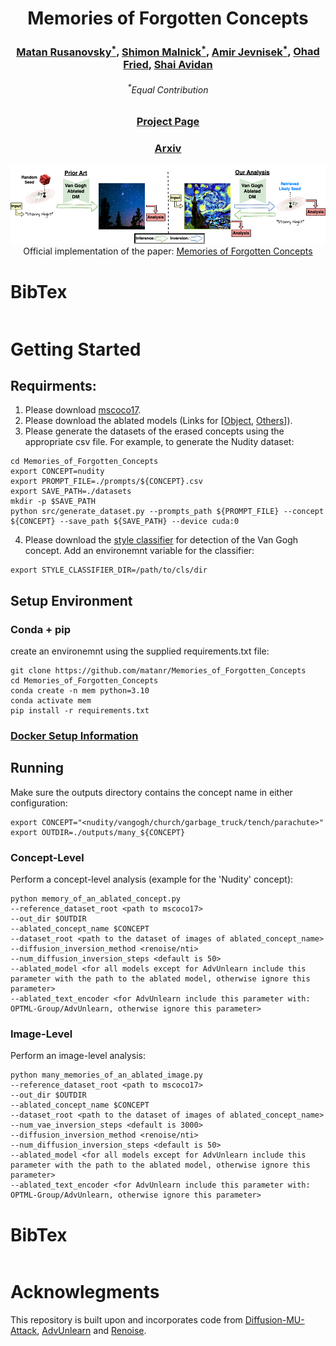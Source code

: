<h1 style="text-align: center;">
Memories of Forgotten Concepts
</h1>

<h3 style="text-align: center;">
<a href="https://scholar.google.com/citations?user=5TS4vucAAAAJ&hl=en&oi=ao">Matan Rusanovsky<sup>*</sup></a>,
<a href="https://www.malnick.net/in/shimon-malnick-1b8404125/">Shimon Malnick<sup>*</sup></a>,
<a href="https://scholar.google.com/citations?hl=en&user=czm6bkUAAAAJ">Amir Jevnisek<sup>*</sup></a>,
<a href="https://www.ohadf.com/"> Ohad Fried</a>,
<a href="http://www.eng.tau.ac.il/~avidan/"> Shai Avidan</a>
</h3>

<div style="text-align: center;">
    <h6><sup>*</sup>Equal Contribution</h6>
</div>

<h3 style="text-align: center;">
<a href="https://matanr.github.io/Memories_of_Forgotten_Concepts/">Project Page</a>
</h3>

<h3 style="text-align: center;">
<!-- add ref to arxiv below -->
<a href="">Arxiv</a>
</h3>

<img src="images/teaser.png">

<div style="text-align: center;">
Official implementation of the paper:
 <a href=""> Memories of Forgotten Concepts</a>
<br>

</div>

# BibTex
```bib
```

# Getting Started
## Requirments:
1. Please download [mscoco17](https://cocodataset.org/#download).
2. Please download the ablated models (Links for [[Object](https://drive.google.com/file/d/1e5aX8gkC34YaHGR0S1-EQwBmUXiAPvpE/view), [Others](https://drive.google.com/file/d/1yeZNJ8MoHsisdZmt5lbnG_kSgl5xned0/view)]).
3. Please generate the datasets of the erased concepts using the appropriate csv file. For example, to generate the Nudity dataset:
```shell
cd Memories_of_Forgotten_Concepts
export CONCEPT=nudity
export PROMPT_FILE=./prompts/${CONCEPT}.csv
export SAVE_PATH=./datasets
mkdir -p $SAVE_PATH
python src/generate_dataset.py --prompts_path ${PROMPT_FILE} --concept ${CONCEPT} --save_path ${SAVE_PATH} --device cuda:0
```
4. Please download the [style classifier](https://drive.google.com/file/d/1me_MOrXip1Xa-XaUrPZZY7i49pgFe1po/view) for detection of the Van Gogh concept. Add an environemnt variable for the classifier:
```shell
export STYLE_CLASSIFIER_DIR=/path/to/cls/dir
```

## Setup Environment
### Conda + pip
create an environemnt using the supplied requirements.txt file:
```shell
git clone https://github.com/matanr/Memories_of_Forgotten_Concepts
cd Memories_of_Forgotten_Concepts
conda create -n mem python=3.10
conda activate mem
pip install -r requirements.txt
```

### [Docker Setup Information](docker/DOCKER-INFO.md)

## Running
Make sure the outputs directory contains the concept name in either configuration:
```shell
export CONCEPT="<nudity/vangogh/church/garbage_truck/tench/parachute>"
export OUTDIR=./outputs/many_${CONCEPT}
```
### Concept-Level
Perform a concept-level analysis (example for the 'Nudity' concept):

```shell
python memory_of_an_ablated_concept.py 
--reference_dataset_root <path to mscoco17>
--out_dir $OUTDIR
--ablated_concept_name $CONCEPT
--dataset_root <path to the dataset of images of ablated_concept_name>
--diffusion_inversion_method <renoise/nti>
--num_diffusion_inversion_steps <default is 50>
--ablated_model <for all models except for AdvUnlearn include this parameter with the path to the ablated model, otherwise ignore this parameter>
--ablated_text_encoder <for AdvUnlearn include this parameter with: OPTML-Group/AdvUnlearn, otherwise ignore this parameter>
```

### Image-Level
Perform an image-level analysis:
```shell
python many_memories_of_an_ablated_image.py 
--reference_dataset_root <path to mscoco17>
--out_dir $OUTDIR
--ablated_concept_name $CONCEPT
--dataset_root <path to the dataset of images of ablated_concept_name>
--num_vae_inversion_steps <default is 3000>
--diffusion_inversion_method <renoise/nti>
--num_diffusion_inversion_steps <default is 50>
--ablated_model <for all models except for AdvUnlearn include this parameter with the path to the ablated model, otherwise ignore this parameter>
--ablated_text_encoder <for AdvUnlearn include this parameter with: OPTML-Group/AdvUnlearn, otherwise ignore this parameter>
```

# BibTex
```bib
```

# Acknowlegments
This repository is built upon and incorporates code from [Diffusion-MU-Attack](https://github.com/OPTML-Group/Diffusion-MU-Attack), [AdvUnlearn](https://github.com/OPTML-Group/AdvUnlearn) and [Renoise](https://github.com/garibida/ReNoise-Inversion).